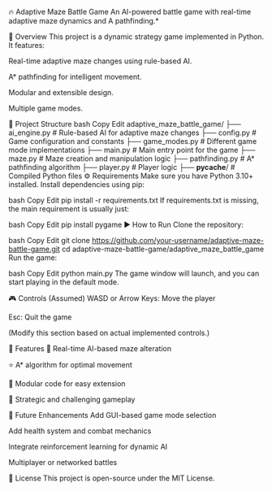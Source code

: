 🔥 Adaptive Maze Battle Game
An AI-powered battle game with real-time adaptive maze dynamics and A pathfinding.*

🧠 Overview
This project is a dynamic strategy game implemented in Python. It features:

Real-time adaptive maze changes using rule-based AI.

A* pathfinding for intelligent movement.

Modular and extensible design.

Multiple game modes.

📁 Project Structure
bash
Copy
Edit
adaptive_maze_battle_game/
├── ai_engine.py         # Rule-based AI for adaptive maze changes
├── config.py            # Game configuration and constants
├── game_modes.py        # Different game mode implementations
├── main.py              # Main entry point for the game
├── maze.py              # Maze creation and manipulation logic
├── pathfinding.py       # A* pathfinding algorithm
├── player.py            # Player logic
├── __pycache__/         # Compiled Python files
⚙️ Requirements
Make sure you have Python 3.10+ installed.
Install dependencies using pip:

bash
Copy
Edit
pip install -r requirements.txt
If requirements.txt is missing, the main requirement is usually just:

bash
Copy
Edit
pip install pygame
▶️ How to Run
Clone the repository:

bash
Copy
Edit
git clone https://github.com/your-username/adaptive-maze-battle-game.git
cd adaptive-maze-battle-game/adaptive_maze_battle_game
Run the game:

bash
Copy
Edit
python main.py
The game window will launch, and you can start playing in the default mode.

🎮 Controls (Assumed)
WASD or Arrow Keys: Move the player

Esc: Quit the game

(Modify this section based on actual implemented controls.)

🚀 Features
🔄 Real-time AI-based maze alteration

⭐ A* algorithm for optimal movement

🧩 Modular code for easy extension

🎯 Strategic and challenging gameplay

📌 Future Enhancements
Add GUI-based game mode selection

Add health system and combat mechanics

Integrate reinforcement learning for dynamic AI

Multiplayer or networked battles

📝 License
This project is open-source under the MIT License.

